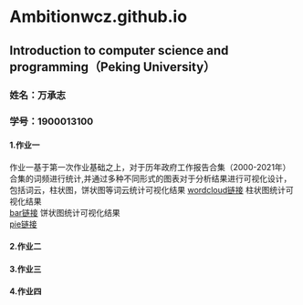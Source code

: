 # Ambitionwcz.github.io
## Introduction to computer science and programming（Peking University） 

### 姓名：万承志
### 学号：1900013100

#### 1.作业一
作业一基于第一次作业基础之上，对于历年政府工作报告合集（2000-2021年）合集的词频进行统计,并通过多种不同形式的图表对于分析结果进行可视化设计，包括词云，柱状图，饼状图等词云统计可视化结果 
[wordcloud链接](https://Ambitionwcz.github.io/历年政府工作报告合集词云.html)
柱状图统计可视化结果  
[bar链接](https://Ambitionwcz.github.io/历年政府工作报告词频统计柱状图.html)
饼状图统计可视化结果  
[pie链接](https://Ambitionwcz.github.io/历年政府工作报告饼状图.html)


#### 2.作业二

#### 3.作业三


#### 4.作业四


